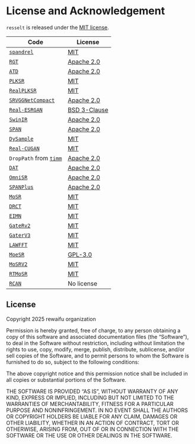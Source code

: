 # License and Acknowledgement

`resselt` is released under the [MIT license](#license).

| Code                                                                                                | License                                                                                       |
|-----------------------------------------------------------------------------------------------------|-----------------------------------------------------------------------------------------------|
| [`spandrel`](https://github.com/chaiNNer-org/spandrel)                                              | [MIT](https://github.com/chaiNNer-org/spandrel/blob/main/LICENSE)                             |
| [`RGT`](https://github.com/zhengchen1999/RGT)                                                       | [Apache 2.0](https://github.com/zhengchen1999/RGT/blob/main/LICENSE)                          |
| [`ATD`](https://github.com/LabShuHangGU/Adaptive-Token-Dictionary)                                  | [Apache 2.0](https://github.com/LabShuHangGU/Adaptive-Token-Dictionary/blob/main/LICENSE.txt) |
| [`PLKSR`](https://github.com/dslisleedh/PLKSR)                                                      | [MIT](https://github.com/dslisleedh/PLKSR/blob/main/LICENSE)                                  |
| [`RealPLKSR`](https://github.com/dslisleedh/PLKSR)                                                  | [MIT](https://github.com/dslisleedh/PLKSR/blob/main/LICENSE)                                  |
| [`SRVGGNetCompact`](https://github.com/XPixelGroup/BasicSR/blob/master/basicsr/archs/srvgg_arch.py) | [Apache 2.0](https://github.com/XPixelGroup/BasicSR/blob/master/LICENSE.txt)                  |
| [`Real-ESRGAN`](https://github.com/xinntao/Real-ESRGAN)                                             | [BSD 3-Clause](https://github.com/xinntao/Real-ESRGAN/blob/master/LICENSE)                    |
| [`SwinIR`](https://github.com/JingyunLiang/SwinIR)                                                  | [Apache 2.0](https://github.com/JingyunLiang/SwinIR/blob/main/LICENSE)                        |
| [`SPAN`](https://github.com/hongyuanyu/SPAN)                                                        | [Apache 2.0](https://github.com/hongyuanyu/SPAN/blob/main/LICENSE.txt)                        |
| [`DySample`](https://github.com/tiny-smart/dysample)                                                | [MIT](https://github.com/tiny-smart/dysample/blob/main/LICENSE)                               |
| [`Real-CUGAN`](https://github.com/bilibili/ailab)                                                   | [MIT](https://github.com/bilibili/ailab/blob/main/Real-CUGAN/LICENSE)                         |
| `DropPath` from [`timm`](https://github.com/huggingface/pytorch-image-models)                       | [Apache 2.0](https://github.com/huggingface/pytorch-image-models/blob/main/LICENSE)           |
| [`DAT`](https://github.com/zhengchen1999/dat)                                                       | [Apache 2.0](https://github.com/zhengchen1999/DAT/blob/main/LICENSE)                          |
| [`OmniSR`](https://github.com/Francis0625/Omni-SR)                                                  | [Apache 2.0](https://github.com/Francis0625/Omni-SR#license)                                  |
| [`SPANPlus`](https://github.com/umzi2/SPANPlus)                                                     | [Apache 2.0](https://github.com/hongyuanyu/SPAN/blob/main/LICENSE.txt)                        |
| [`MoSR`](https://github.com/umzi2/MoSR)                                                             | [MIT](https://github.com/umzi2/MoSR/blob/master/LICENSE)                                      |
| [`DRCT`](https://github.com/ming053l/DRCT)                                                          | [MIT](https://github.com/ming053l/DRCT/blob/main/LICENSE)                                     |
| [`EIMN`](https://github.com/liux520/EIMN)                                                           | [MIT](https://github.com/liux520/EIMN/blob/main/LICENSE)                                      |
| [`GateRv2`](https://github.com/umzi2/GateRv2)                                                       | [MIT](https://github.com/umzi2/GateRv2/blob/master/LICENSE)                                   |
| [`GaterV3`](https://github.com/umzi2/GaterV3)                                                       | [MIT](https://github.com/umzi2/GaterV3/blob/master/LICENSE)                                   |
| [`LAWFFT`](https://github.com/rewaifu/LAWFFT)                                                       | [MIT](https://github.com/rewaifu/LAWFFT/blob/main/LICENSE)                                    |
| [`MoeSR`](https://github.com/TeamMoeAI/MoeSR)                                                       | [GPL-3.0](https://github.com/TeamMoeAI/MoeSR/blob/main/LICENSE)                               |
| [`MoSRV2`](https://github.com/umzi2/MoSRV2)                                                         | [MIT](https://github.com/umzi2/MoSRV2/blob/master/LICENSE)                                    |
| [`RTMoSR`](https://github.com/rewaifu/RTMoSR)                                                       | [MIT](https://github.com/rewaifu/RTMoSR/blob/main/LICENSE)                                    |
| [`RCAN`](https://github.com/yulunzhang/RCAN)                                                        | No license                                                                                    |

## License

Copyright 2025 rewaifu organization

Permission is hereby granted, free of charge, to any person obtaining a copy of this software and associated
documentation files (the “Software”), to deal in the Software without restriction, including without limitation the
rights to use, copy, modify, merge, publish, distribute, sublicense, and/or sell copies of the Software, and to permit
persons to whom the Software is furnished to do so, subject to the following conditions:

The above copyright notice and this permission notice shall be included in all copies or substantial portions of the
Software.

THE SOFTWARE IS PROVIDED “AS IS”, WITHOUT WARRANTY OF ANY KIND, EXPRESS OR IMPLIED, INCLUDING BUT NOT LIMITED TO THE
WARRANTIES OF MERCHANTABILITY, FITNESS FOR A PARTICULAR PURPOSE AND NONINFRINGEMENT. IN NO EVENT SHALL THE AUTHORS OR
COPYRIGHT HOLDERS BE LIABLE FOR ANY CLAIM, DAMAGES OR OTHER LIABILITY, WHETHER IN AN ACTION OF CONTRACT, TORT OR
OTHERWISE, ARISING FROM, OUT OF OR IN CONNECTION WITH THE SOFTWARE OR THE USE OR OTHER DEALINGS IN THE SOFTWARE.
